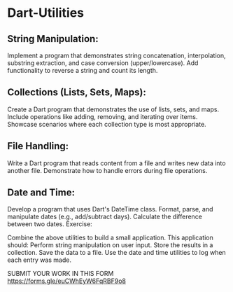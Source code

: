 # Dart-Utilities
## String Manipulation:

Implement a program that demonstrates string concatenation, interpolation, substring extraction, and case conversion (upper/lowercase).
Add functionality to reverse a string and count its length.

## Collections (Lists, Sets, Maps):

Create a Dart program that demonstrates the use of lists, sets, and maps.
Include operations like adding, removing, and iterating over items.
Showcase scenarios where each collection type is most appropriate.

## File Handling:

Write a Dart program that reads content from a file and writes new data into another file.
Demonstrate how to handle errors during file operations.

## Date and Time:

Develop a program that uses Dart's DateTime class.
Format, parse, and manipulate dates (e.g., add/subtract days).
Calculate the difference between two dates.
Exercise:

Combine the above utilities to build a small application. This application should:
Perform string manipulation on user input.
Store the results in a collection.
Save the data to a file.
Use the date and time utilities to log when each entry was made.







SUBMIT YOUR WORK IN THIS FORM https://forms.gle/euCWhEyW6FqRBF9o8
